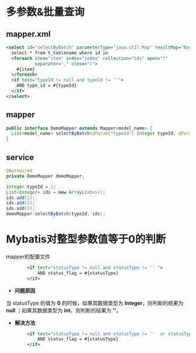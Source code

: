   # 多参数&批量查询
  ## mapper.xml
  ``` xml
  <select id="selectByBatch" parameterType="java.util.Map" resultMap="BaseResultMap">
    select * from t_tablename where id in
    <foreach item="item" index="index" collection="ids" open="("
             separator="," close=")">
      #{item}
    </foreach>
    <if test="typeId != null and typeId != ''">
      AND type_id = #{typeId}
    </if>
  </select>
  ```
  
  ## mapper
  ``` java
  public interface DemoMapper extends Mapper<model_name> {
    List<model_name> selectByBatch(@Param("typeId") Integer typeId, @Param("ids") List<Integer> ids);
  }
  ```
  
  ## service
  ``` java
  @Autowired
  private DemoMapper demoMapper;
  
  Integer typeId = 1;
  List<Integer> ids = new ArrayList<>();
  ids.add(1);
  ids.add(2);
  ids.add(3);
  demoMapper.selectByBatch(typeId, ids);
  ```

# Mybatis对整型参数值等于0的判断
mapper的配置文件
``` xml
		<if test="statusType != null and statusType != '' ">
			AND status_flag = #{statusType}
		</if>
```

- **问题原因**

当 statusType 的值为 **0** 的时候，如果其数据类型为 **Integer**，则判断的结果为 **null** ；如果其数据类型为 **int**，则判断的结果为 **''**。

- **解决方法**

``` xml
		<if test="statusType != null and statusType != ''  or statusType == 0">
			AND status_flag = #{statusType}
		</if>
```
